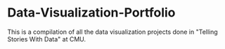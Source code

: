 # Data-Visualization-Portfolio
This is a compilation of all the data visualization projects done in "Telling Stories With Data" at CMU.
